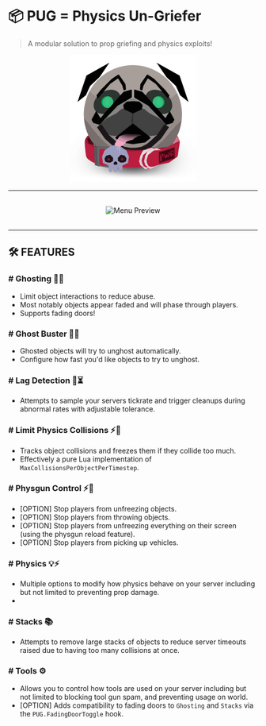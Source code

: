 # 📦 PUG = Physics Un-Griefer
> A modular solution to prop griefing and physics exploits!

<div align="center">
<img src="https://github.com/NanoAi/gm_pug/blob/dev/assets/gm_pug.png?raw=true" alt="gm_pug logo" width="256px"/>
<hr/><br/>
<img src="https://i.imgur.com/gvcznDV.png" alt="Menu Preview"/>
<br/><br/>
</div>

---

## 🛠️ FEATURES
### # Ghosting 👻👻
 - Limit object interactions to reduce abuse.
 - Most notably objects appear faded and will phase through players.
 - Supports fading doors!
### # Ghost Buster 👻🚫
 - Ghosted objects will try to unghost automatically.
 - Configure how fast you'd like objects to try to unghost.
### # Lag Detection 🤖⏳
 - Attempts to sample your servers tickrate and trigger cleanups during abnormal rates with adjustable tolerance.
### # Limit Physics Collisions ⚡🚫
 - Tracks object collisions and freezes them if they collide too much.
 - Effectively a pure Lua implementation of `MaxCollisionsPerObjectPerTimestep`.
### # Physgun Control ⚡🔦
 - [OPTION] Stop players from unfreezing objects.
 - [OPTION] Stop players from throwing objects.
 - [OPTION] Stop players from unfreezing everything on their screen (using the physgun reload feature).
 - [OPTION] Stop players from picking up vehicles.
### # Physics 💡⚡
 - Multiple options to modify how physics behave on your server including but not limited to preventing prop damage.
 - 
### # Stacks 📚
 - Attempts to remove large stacks of objects to reduce server timeouts raised due to having too many collisions at once.
### # Tools ⚙️
 - Allows you to control how tools are used on your server including but not limited to blocking tool gun spam, and preventing usage on world.
 - [OPTION] Adds compatibility to fading doors to `Ghosting` and `Stacks` via the `PUG.FadingDoorToggle` hook.